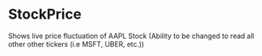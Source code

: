 # StockPrice

Shows live price fluctuation of AAPL Stock (Ability to be changed to read all other other tickers (i.e MSFT, UBER, etc.))
